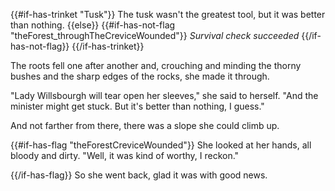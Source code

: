 {{#if-has-trinket "Tusk"}}
The tusk wasn't the greatest tool, but it was better than nothing.
{{else}}
{{#if-has-not-flag "theForest_throughTheCreviceWounded"}}
_Survival check succeeded_
{{/if-has-not-flag}}
{{/if-has-trinket}}

The roots fell one after another and, crouching and minding the thorny bushes and the sharp edges of the rocks, she made it through.

"Lady Willsbourgh will tear open her sleeves," she said to herself. "And the minister might get stuck. But it's better than nothing, I guess."

And not farther from there, there was a slope she could climb up.

{{#if-has-flag "theForestCreviceWounded"}}
She looked at her hands, all bloody and dirty. "Well, it was kind of worthy, I reckon."

{{/if-has-flag}}
So she went back, glad it was with good news.
